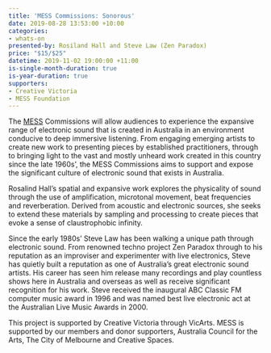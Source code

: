 ```yaml
---
title: 'MESS Commissions: Sonorous'
date: 2019-08-28 13:53:00 +10:00
categories:
- whats-on
presented-by: Rosiland Hall and Steve Law (Zen Paradox)
price: "$15/$25"
datetime: 2019-11-02 19:00:00 +11:00
is-single-month-duration: true
is-year-duration: true
supporters:
- Creative Victoria
- MESS Foundation
---
```


The [MESS](https://mess.foundation/) Commissions will allow audiences to experience the expansive range of electronic sound that is created in Australia in an environment conducive to deep immersive listening. From engaging emerging artists to create new work to presenting pieces by established practitioners, through to bringing light to the vast and mostly unheard work created in this country since the late 1960s’, the MESS Commissions aims to support and expose the significant culture of electronic sound that exists in Australia.

Rosalind Hall’s spatial and expansive work explores the physicality of sound through the use of amplification, microtonal movement, beat frequencies and reverberation. Derived from acoustic and electronic sources, she seeks to extend these materials by sampling and processing to create pieces that evoke a sense of claustrophobic infinity.

Since the early 1980s’ Steve Law has been walking a unique path through electronic sound. From renowned techno project Zen Paradox through to his reputation as an improviser and experimenter with live electronics, Steve has quietly built a reputation as one of Australia’s great electronic sound artists. His career has seen him release many recordings and play countless shows here in Australia and overseas as well as receive significant recognition for his work. Steve received the inaugural ABC Classic FM computer music award in 1996 and was named best live electronic act at the Australian Live Music Awards in 2000.

This project is supported by Creative Victoria through VicArts. MESS is supported by our members and donor supporters, Australia Council for the Arts, The City of Melbourne and Creative Spaces.